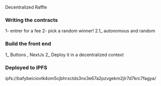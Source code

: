Decentralized Raffle

### Writing the contracts
1- entrer for a fee
2- pick a random winner!
	2.1_ autonomous and random

### Build the front end
1_ Buttons , NextJs
2_ Deploy it in a decentralized context

### Deployed to IPFS
ipfs://bafybeiciovtk4om5cjbhrxctds3nx3e67a2pzvgekm2jlr7d7krc7fagya/
